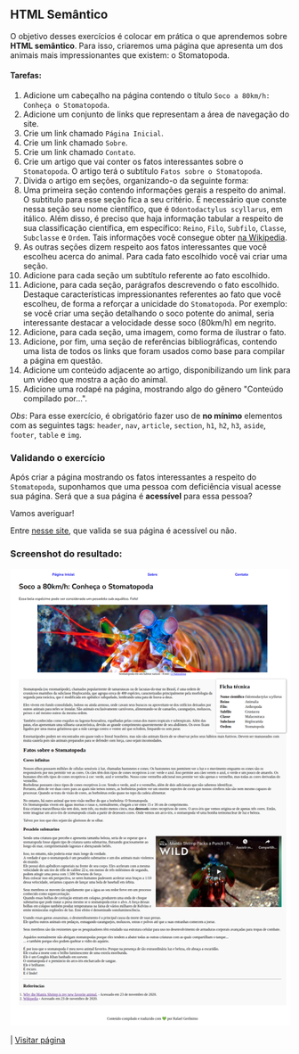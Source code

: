 ## HTML Semântico

O objetivo desses exercícios é colocar em prática o que aprendemos sobre **HTML semântico**.
Para isso, criaremos uma página que apresenta um dos animais mais impressionantes que existem: o Stomatopoda.

#### Tarefas:
1. Adicione um cabeçalho na página contendo o título `Soco a 80km/h: Conheça o Stomatopoda`.
2. Adicione um conjunto de links que representam a área de navegação do site.
  1. Crie um link chamado `Página Inicial`.
  2. Crie um link chamado `Sobre`.
  3. Crie um link chamado `Contato`.
3. Crie um artigo que vai conter os fatos interessantes sobre o `Stomatopoda`. O artigo terá o subtítulo `Fatos sobre o Stomatopoda`.
4. Divida o artigo em seções, organizando-o da seguinte forma:
  1. Uma primeira seção contendo informações gerais a respeito do animal. O subtitulo para esse seção fica a seu critério. É necessário que conste nessa seção seu nome científico, que é `Odontodactylus scyllarus`, em itálico. Além disso, é preciso que haja informação tabular a respeito de sua classificação científica, em específico: `Reino`, `Filo`, `Subfilo`, `Classe`, `Subclasse` e `Ordem`. Tais informações você consegue obter [na Wikipedia](https://pt.wikipedia.org/wiki/Stomatopoda).
  2. As outras seções dizem respeito aos fatos interessantes que você escolheu acerca do animal. Para cada fato escolhido você vai criar uma seção.
  3. Adicione para cada seção um subtítulo referente ao fato escolhido.
  4. Adicione, para cada seção, parágrafos descrevendo o fato escolhido. Destaque características impressionantes referentes ao fato que você escolheu, de forma a reforçar a unicidade do `Stomatopoda`. Por exemplo: se você criar uma seção detalhando o soco potente do animal, seria interessante destacar a velocidade desse soco (80km/h) em negrito.
  5. Adicione, para cada seção, uma imagem, como forma de ilustrar o fato.
  6. Adicione, por fim, uma seção de referências bibliográficas, contendo uma lista de todos os links que foram usados como base para compilar a página em questão.
5. Adicione um conteúdo adjacente ao artigo, disponibilizando um link para um video que mostra a ação do animal.
6. Adicione uma rodapé na página, mostrando algo do gênero "Conteúdo compilado por...".

*Obs*: Para esse exercício, é obrigatório fazer uso de **no mínimo** elementos com as seguintes tags: `header`, `nav`, `article`, `section`, `h1`, `h2`, `h3`, `aside`, `footer`, `table` e `img`.

### Validando o exercício
Após criar a página mostrando os fatos interessantes a respeito do `Stomatopoda`, suponhamos que uma pessoa com deficiência visual acesse sua página. Será que a sua página é **acessível** para essa pessoa?

Vamos averiguar!

Entre [nesse site](https://achecker.ca/checker/index.php), que valida se sua página é acessível ou não.

### Screenshot do resultado:
![](assets/img/screenshot.png)

| [Visitar página](index.html)